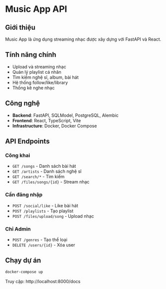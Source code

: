 # Music App API

## Giới thiệu
Music App là ứng dụng streaming nhạc được xây dựng với FastAPI và React.

## Tính năng chính
- Upload và streaming nhạc
- Quản lý playlist cá nhân
- Tìm kiếm nghệ sĩ, album, bài hát
- Hệ thống follow/like/library
- Thống kê nghe nhạc

## Công nghệ
- **Backend**: FastAPI, SQLModel, PostgreSQL, Alembic
- **Frontend**: React, TypeScript, Vite
- **Infrastructure**: Docker, Docker Compose

## API Endpoints

### Công khai
- `GET /songs` - Danh sách bài hát
- `GET /artists` - Danh sách nghệ sĩ  
- `GET /search/*` - Tìm kiếm
- `GET /files/songs/{id}` - Stream nhạc

### Cần đăng nhập
- `POST /social/like` - Like bài hát
- `POST /playlists` - Tạo playlist
- `POST /files/upload/song` - Upload nhạc

### Chỉ Admin
- `POST /genres` - Tạo thể loại
- `DELETE /users/{id}` - Xóa user

## Chạy dự án
```bash
docker-compose up
```

Truy cập: http://localhost:8000/docs
